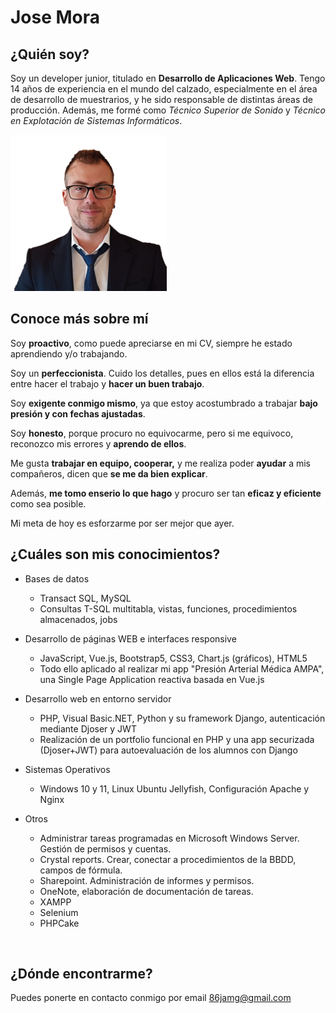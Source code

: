 # Jose Mora

## ¿Quién soy?

Soy un developer junior, titulado en **Desarrollo de Aplicaciones Web**. 
Tengo 14 años de experiencia en el mundo del calzado, especialmente en el área de desarrollo de muestrarios, y he sido responsable de distintas áreas de producción. 
Además, me formé como *Técnico Superior de Sonido* y *Técnico en Explotación de Sistemas Informáticos*.

<img src="a.png" alt="mi_foto" width="250"/>

<br/>

## Conoce más sobre mí

Soy **proactivo**, como puede apreciarse en mi CV, siempre he estado aprendiendo y/o trabajando.

Soy un **perfeccionista**. Cuido los detalles, pues en ellos está la diferencia entre hacer el trabajo y **hacer un buen trabajo**.

Soy **exigente conmigo mismo**, ya que estoy acostumbrado a trabajar **bajo presión y con fechas ajustadas**.

Soy **honesto**, porque procuro no equivocarme, pero si me equivoco, reconozco mis errores y **aprendo de ellos**. 

Me gusta **trabajar en equipo, cooperar,** y me realiza poder **ayudar** a mis compañeros, dicen que **se me da bien explicar**.

Además, **me tomo enserio lo que hago** y procuro ser tan **eficaz y eficiente** como sea posible.

Mi meta de hoy es esforzarme por ser mejor que ayer.


## ¿Cuáles son mis conocimientos?

* Bases de datos
    * Transact SQL, MySQL
    * Consultas T-SQL multitabla, vistas, funciones, procedimientos almacenados, jobs
* Desarrollo de páginas WEB e interfaces responsive
    * JavaScript, Vue.js, Bootstrap5, CSS3, Chart.js (gráficos), HTML5
    * Todo ello aplicado al realizar mi app "Presión Arterial Médica AMPA", una Single Page Application reactiva basada en Vue.js
* Desarrollo web en entorno servidor
    * PHP, Visual Basic.NET, Python y su framework Django, autenticación mediante Djoser y JWT
    * Realización de un portfolio funcional en PHP y una app securizada (Djoser+JWT) para autoevaluación de los alumnos con Django
* Sistemas Operativos
    * Windows 10 y 11, Linux Ubuntu Jellyfish, Configuración Apache y Nginx

* Otros
    * Administrar tareas programadas en Microsoft Windows Server. Gestión de permisos y cuentas.
    * Crystal reports. Crear, conectar a procedimientos de la BBDD, campos de fórmula.
    * Sharepoint. Administración de informes y permisos.
    * OneNote, elaboración de documentación de tareas. 
    * XAMPP
    * Selenium
    * PHPCake


<br/>

## ¿Dónde encontrarme?

Puedes ponerte en contacto conmigo por email [86jamg@gmail.com](mailto:86jamg@gmail.com)
